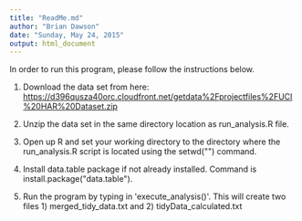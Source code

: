 ```yaml
---
title: "ReadMe.md"
author: "Brian Dawson"
date: "Sunday, May 24, 2015"
output: html_document
---
```


In order to run this program, please follow the instructions below.

1. Download the data set from here: https://d396qusza40orc.cloudfront.net/getdata%2Fprojectfiles%2FUCI%20HAR%20Dataset.zip

2. Unzip the data set in the same directory location as run_analysis.R file.

3. Open up R and set your working directory to the directory where the run_analysis.R script is located using the setwd("") command.

4. Install data.table package if not already installed.  Command is install.package("data.table").

5. Run the program by typing in 'execute_analysis()'.  This will create two files 1) merged_tidy_data.txt and 2) tidyData_calculated.txt

